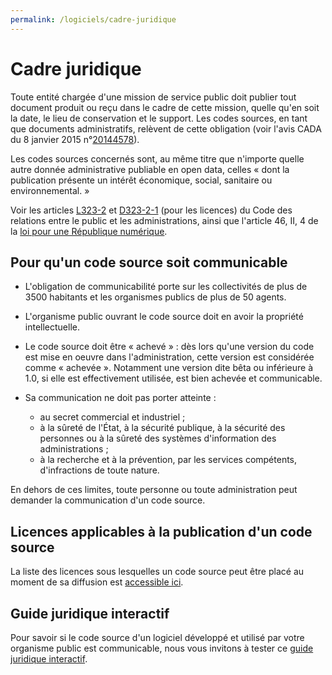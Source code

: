 ```yaml
---
permalink: /logiciels/cadre-juridique
---
```


# Cadre juridique

Toute entité chargée d'une mission de service public doit publier tout
document produit ou reçu dans le cadre de cette mission, quelle qu'en
soit la date, le lieu de conservation et le support.  Les codes
sources, en tant que documents administratifs, relèvent de cette
obligation (voir l'avis CADA du 8 janvier 2015 n°[20144578](http://cada.data.gouv.fr/20144578/)).

Les codes sources concernés sont, au même titre que n'importe quelle
autre donnée administrative publiable en open data, celles « dont la
publication présente un intérêt économique, social, sanitaire ou
environnemental. »

Voir les articles [L323-2](https://www.legifrance.gouv.fr/affichCodeArticle.do;jsessionid=BCCCCF5B5E15C3F6CABA0952E9B5A818.tplgfr21s_3?idArticle=LEGIARTI000033219073&cidTexte=LEGITEXT000031366350&dateTexte=20190307) et [D323-2-1](https://www.legifrance.gouv.fr/affichCodeArticle.do;jsessionid=6A856B120BAA63F8153E8D6C8CDF40D4.tplgfr21s_3?idArticle=LEGIARTI000034504991&cidTexte=LEGITEXT000031366350&dateTexte=20190307) (pour les licences) du Code des
relations entre le public et les administrations, ainsi que l'article
46, II, 4 de la [loi pour une République numérique](https://www.legifrance.gouv.fr/affichLoiPubliee.do?idDocument=JORFDOLE000031589829&type=general&legislature=14).

## Pour qu'un code source soit communicable

-   L'obligation de communicabilité porte sur les collectivités de plus
    de 3500 habitants et les organismes publics de plus de 50 agents.

-   L'organisme public ouvrant le code source doit en avoir la propriété
    intellectuelle.

-   Le code source doit être « achevé » : dès lors qu'une version du
    code est mise en oeuvre dans l'administration, cette version est
    considérée comme « achevée ».  Notamment une version dite bêta ou
    inférieure à 1.0, si elle est effectivement utilisée, est bien
    achevée et communicable.

-   Sa communication ne doit pas porter atteinte :
    -   au secret commercial et industriel ;
    -   à la sûreté de l'État, à la sécurité publique, à la sécurité des
        personnes ou à la sûreté des systèmes d'information des
        administrations ;
    -   à la recherche et à la prévention, par les services compétents,
        d'infractions de toute nature.

En dehors de ces limites, toute personne ou toute administration peut
demander la communication d'un code source.

## Licences applicables à la publication d'un code source

La liste des licences sous lesquelles un code source peut être placé
au moment de sa diffusion est [accessible ici](https://www.data.gouv.fr/fr/licences).

## Guide juridique interactif

Pour savoir si le code source d'un logiciel développé et utilisé par
votre organisme public est communicable, nous vous invitons à tester
ce [guide juridique interactif](https://guide-juridique-logiciel-libre.etalab.gouv.fr/).

